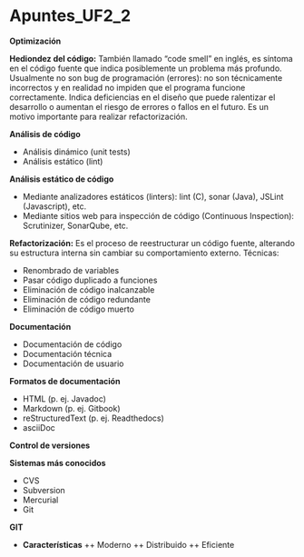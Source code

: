 # Apuntes_UF2_2

**Optimización**

**Hediondez del código:** También llamado “code smell” en inglés, es síntoma en el código fuente que indica posiblemente un problema más profundo. Usualmente no son bug de programación (errores): no son técnicamente incorrectos y en realidad no impiden que el programa funcione correctamente. Indica deficiencias en el diseño que puede ralentizar el desarrollo o aumentan el riesgo de errores o fallos en el futuro. Es un motivo importante para realizar refactorización.

**Análisis de código**
+ Análisis dinámico (unit tests)
+ Análisis estático (lint)

**Análisis estático de código**
+ Mediante analizadores estáticos (linters): lint (C), sonar (Java), JSLint (Javascript), etc.
+ Mediante sitios web para inspección de código (Continuous Inspection): Scrutinizer, SonarQube, etc.

**Refactorización:** Es el proceso de reestructurar un código fuente, alterando su estructura interna sin cambiar su comportamiento externo. Técnicas:
+ Renombrado de variables
+ Pasar código duplicado a funciones
+ Eliminación de código inalcanzable
+ Eliminación de código redundante
+ Eliminación de código muerto

**Documentación**
+ Documentación de código
+ Documentación técnica
+ Documentación de usuario

**Formatos de documentación**
+ HTML (p. ej. Javadoc)
+ Markdown (p. ej. Gitbook)
+ reStructuredText (p. ej. Readthedocs)
+ asciiDoc

**Control de versiones**

**Sistemas más conocidos**
+ CVS
+ Subversion
+ Mercurial
+ Git

**GIT**
+ **Características**
++ Moderno
++ Distribuido
++ Eficiente

